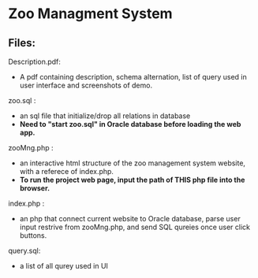 # Zoo Managment System 

## Files:
Description.pdf: 
- A pdf containing description, schema alternation, list of query used in user interface and screenshots of demo.

zoo.sql : 
- an sql file that initialize/drop all relations in database
- **Need to "start zoo.sql" in Oracle database before loading the web app.**


zooMng.php : 
- an interactive html structure of the zoo management system website, with a referece of index.php. 
- **To run the project web page, input the path of THIS php file into the browser.**

index.php : 
- an php that connect current website to Oracle database, parse user input restrive from zooMng.php, and send SQL qureies once user click buttons. 

query.sql:
- a list of all qurey used in UI

